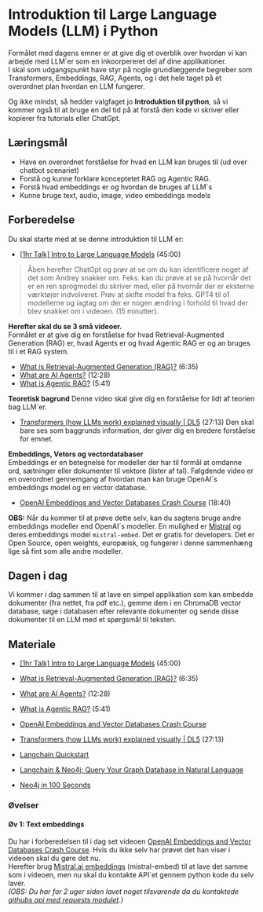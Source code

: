 # Introduktion til Large Language Models (LLM) i Python     
Formålet med dagens emner er at give dig et overblik over hvordan vi kan arbejde med LLM´er som en inkoorpereret del af dine applikationer.     
I skal som udgangspunkt have styr på nogle grundlæggende begreber som Transformers, Embeddings, RAG, Agents, og i det hele taget på et overordnet plan hvordan en LLM fungerer.  

Og ikke mindst, så hedder valgfaget jo **Introduktion til python**, så vi kommer også til at bruge en del tid på at forstå den kode vi skriver eller kopierer fra tutorials eller ChatGpt. 

## Læringsmål
* Have en overordnet forståelse for hvad en LLM kan bruges til (ud over chatbot scenariet)
* Forstå og kunne forklare konceptetet RAG og Agentic RAG.
* Forstå hvad embeddings er og hvordan de bruges af LLM´s 
* Kunne bruge text, audio, image, video embeddings models

## Forberedelse
Du skal starte med at se denne introduktion til LLM´er:
* [[1hr Talk] Intro to Large Language Models](https://www.youtube.com/watch?v=zjkBMFhNj_g) (45:00)      

> Åben herefter ChatGpt og prøv at se om du kan identificere noget af det som Andrey snakker om. Feks. kan du prøve at se på hvornår det er en ren sprogmodel du skriver med, eller på hvornår der er eksterne værktøjer indvolveret. Prøv at skifte model fra feks. GPT4 til o1 modellerne og iagtag om der er nogen ændring i forhold til hvad der blev snakket om i videoen. (15 minutter).

**Herefter skal du se 3 små videoer.**     
Formålet er at give dig en forståelse for hvad Retrieval-Augmented Generation (RAG) er, hvad Agents er og hvad Agentic RAG er og an bruges til i et RAG system. 

* [What is Retrieval-Augmented Generation (RAG)?](https://www.youtube.com/watch?v=T-D1OfcDW1M) (6:35)
* [What are AI Agents?](https://www.youtube.com/watch?v=F8NKVhkZZWI) (12:28)
* [What is Agentic RAG?](https://www.youtube.com/watch?v=0z9_MhcYvcY) (5:41)

**Teoretisk bagrund**
Denne video skal give dig en forståelse for lidt af teorien bag LLM´er.
* [Transformers (how LLMs work) explained visually | DL5](https://www.youtube.com/watch?v=wjZofJX0v4M) (27:13)
Den skal bare ses som baggrunds information, der giver dig en bredere forståelse for emnet. 

**Embeddings, Vetors og vectordatabaser**     
Embeddings er en betegnelse for modeller der har til formål at omdanne ord, sætninger eller dokumenter til vektore (lister af tal). 
Følgdende video er en overordnet gennemgang af hvordan man kan bruge OpenAI´s embeddings model og en vector database.

* [OpenAI Embeddings and Vector Databases Crash Course](https://www.youtube.com/watch?v=ySus5ZS0b94) (18:40)

**OBS:** Når du kommer til at prøve dette selv, kan du sagtens bruge andre embeddings modeller end OpenAI´s modeller. En mulighed er [Mistral](https://console.mistral.ai/) og deres embeddings model `mistral-embed`. Det er gratis for developers. Det er Open Source, open weights, europæisk, og fungerer i denne sammenhæng lige så fint som alle andre modeller. 

## Dagen i dag
Vi kommer i dag sammen til at lave en simpel applikation som kan embedde dokumenter (fra nettet, fra pdf etc.), gemme dem i en ChromaDB vector database, søge i databasen efter relevante dokumenter og sende disse dokumenter til en LLM med et spørgsmål til teksten.

## Materiale
* [[1hr Talk] Intro to Large Language Models](https://www.youtube.com/watch?v=zjkBMFhNj_g) (45:00)      
* [What is Retrieval-Augmented Generation (RAG)?](https://www.youtube.com/watch?v=T-D1OfcDW1M) (6:35)
* [What are AI Agents?](https://www.youtube.com/watch?v=F8NKVhkZZWI) (12:28)
* [What is Agentic RAG?](https://www.youtube.com/watch?v=0z9_MhcYvcY) (5:41)
* [OpenAI Embeddings and Vector Databases Crash Course](https://www.youtube.com/watch?v=ySus5ZS0b94)
* [Transformers (how LLMs work) explained visually | DL5](https://www.youtube.com/watch?v=wjZofJX0v4M) (27:13)

 * [Langchain Quickstart](https://github.com/langchain-ai/langchain/blob/72c8b3127dfaa5c68ef0d66cdb934b785bdfaa29/docs/docs/use_cases/graph/quickstart.ipynb) 
* [Langchain & Neo4j: Query Your Graph Database in Natural Language](https://www.youtube.com/watch?v=Wg445gThtcE)
* [Neo4j in 100 Seconds](https://www.youtube.com/watch?v=T6L9EoBy8Zk)

<!-- 
**ChromaDB** (lav egen video)    
* [How to run a private Chroma Vector Database locally in 5 mins!](https://www.youtube.com/watch?v=61kaK-e3Owc&t=325s)
* [Setting Up Your First ChromaDB Server](https://medium.com/@kenzic/setting-up-your-first-chromadb-server-f5f566273ea9)
* [Usage Guide](https://docs.trychroma.com/guides)
-->

### Øvelser
#### Øv 1: Text embeddings
Du har i forberedelsen til i dag set videoen [OpenAI Embeddings and Vector Databases Crash Course](https://www.youtube.com/watch?v=ySus5ZS0b94). Hvis du ikke selv har prøvet det han viser i videoen skal du gøre det nu.    
Herefter brug [Mistral.ai embeddings](https://docs.mistral.ai/api/#tag/agents/operation/agents_completion_v1_agents_completions_post) (mistral-embed) til at lave det samme som i videoen, men nu skal du kontakte API´et gennem python kode du selv laver.     
_(OBS: Du har for 2 uger siden lavet noget tilsvarende da du kontaktede [githubs api med requests modulet](https://github.com/python-elective-kea/IntroPythonSpring2025/blob/main/materialer/ses3/tutorial_github_api.md).)_
